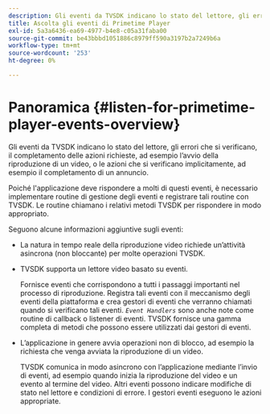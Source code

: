 ```yaml
---
description: Gli eventi da TVSDK indicano lo stato del lettore, gli errori che si verificano, il completamento delle azioni richieste, ad esempio l’avvio della riproduzione di un video, o le azioni che si verificano implicitamente, ad esempio il completamento di un annuncio.
title: Ascolta gli eventi di Primetime Player
exl-id: 5a3a6436-ea69-4977-b4e8-c05a31faba00
source-git-commit: be43bbbd1051886c8979ff590a3197b2a7249b6a
workflow-type: tm+mt
source-wordcount: '253'
ht-degree: 0%

---
```


# Panoramica {#listen-for-primetime-player-events-overview}

Gli eventi da TVSDK indicano lo stato del lettore, gli errori che si verificano, il completamento delle azioni richieste, ad esempio l’avvio della riproduzione di un video, o le azioni che si verificano implicitamente, ad esempio il completamento di un annuncio.

Poiché l&#39;applicazione deve rispondere a molti di questi eventi, è necessario implementare routine di gestione degli eventi e registrare tali routine con TVSDK. Le routine chiamano i relativi metodi TVSDK per rispondere in modo appropriato.

Seguono alcune informazioni aggiuntive sugli eventi:

* La natura in tempo reale della riproduzione video richiede un’attività asincrona (non bloccante) per molte operazioni TVSDK.
* TVSDK supporta un lettore video basato su eventi.

   Fornisce eventi che corrispondono a tutti i passaggi importanti nel processo di riproduzione. Registra tali eventi con il meccanismo degli eventi della piattaforma e crea gestori di eventi che verranno chiamati quando si verificano tali eventi. *`Event Handlers`* sono anche note come routine di callback o listener di eventi. TVSDK fornisce una gamma completa di metodi che possono essere utilizzati dai gestori di eventi.
* L’applicazione in genere avvia operazioni non di blocco, ad esempio la richiesta che venga avviata la riproduzione di un video.

   TVSDK comunica in modo asincrono con l’applicazione mediante l’invio di eventi, ad esempio quando inizia la riproduzione del video e un evento al termine del video. Altri eventi possono indicare modifiche di stato nel lettore e condizioni di errore. I gestori eventi eseguono le azioni appropriate.
